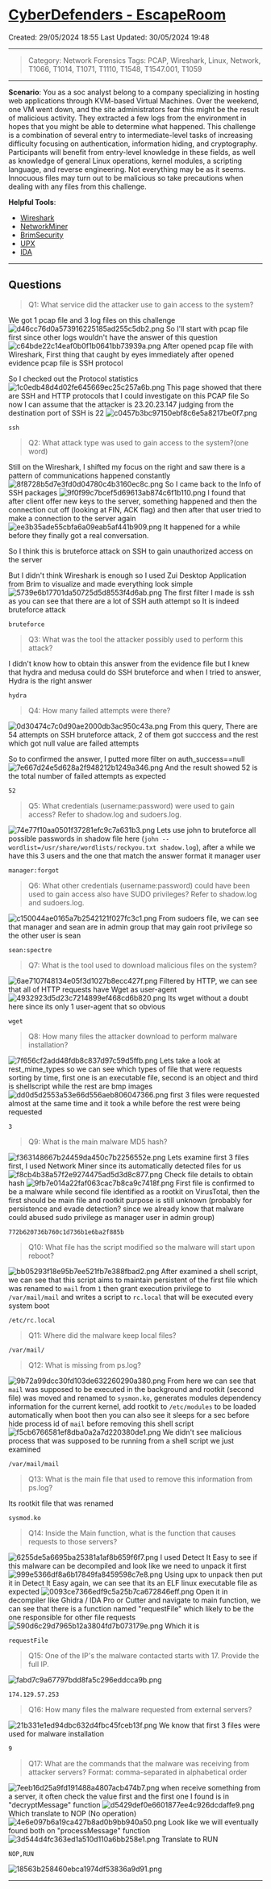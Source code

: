 # [CyberDefenders - EscapeRoom](https://cyberdefenders.org/blueteam-ctf-challenges/escaperoom/)
Created: 29/05/2024 18:55
Last Updated: 30/05/2024 19:48
* * *
>Category: Network Forensics
>Tags: PCAP, Wireshark, Linux, Network, T1066, T1014, T1071, T1110, T1548, T1547.001, T1059
* * *
**Scenario**:
You as a soc analyst belong to a company specializing in hosting web applications through KVM-based Virtual Machines. Over the weekend, one VM went down, and the site administrators fear this might be the result of malicious activity. They extracted a few logs from the environment in hopes that you might be able to determine what happened.
This challenge is a combination of several entry to intermediate-level tasks of increasing difficulty focusing on authentication, information hiding, and cryptography. Participants will benefit from entry-level knowledge in these fields, as well as knowledge of general Linux operations, kernel modules, a scripting language, and reverse engineering. Not everything may be as it seems. Innocuous files may turn out to be malicious so take precautions when dealing with any files from this challenge.

**Helpful Tools**:
- [Wireshark](https://www.wireshark.org/)
- [NetworkMiner](https://www.netresec.com/?page=networkminer)
- [BrimSecurity](https://www.brimdata.io/download/)
- [UPX](https://upx.github.io/)
- [IDA](https://www.hex-rays.com/ida-pro/ida-disassembler/)
* * *
## Questions
> Q1: What service did the attacker use to gain access to the system?

We got 1 pcap file and 3 log files on this challenge
![d46cc76d0a573916225185ad255c5db2.png](/_resources/d46cc76d0a573916225185ad255c5db2.png)
So I'll start with pcap file first since other logs wouldn't have the answer of this question
![c64bde22c14eaf0b0f1b0641bb73939a.png](/_resources/c64bde22c14eaf0b0f1b0641bb73939a.png)
After opened pcap file with Wireshark, First thing that caught by eyes immediately after opened evidence pcap file is SSH protocol 

So I checked out the Protocol statistics
![1c0edb48d4d02fe645669ec25c257a6b.png](/_resources/1c0edb48d4d02fe645669ec25c257a6b.png)
This page showed that there are SSH and HTTP protocols that I could investigate on this PCAP file 
So now I can assume that the attacker is 23.20.23.147 judging from the destination port of SSH is 22
![c0457b3bc97150ebf8c6e5a8217be0f7.png](/_resources/c0457b3bc97150ebf8c6e5a8217be0f7.png)

```
ssh
```

> Q2: What attack type was used to gain access to the system?(one word)

Still on the Wireshark, I shifted my focus on the right and saw there is a pattern of communications happened constantly
![8f8728b5d7e3fd0d04780c4b3160ec8c.png](/_resources/8f8728b5d7e3fd0d04780c4b3160ec8c.png)
So I came back to the Info of SSH packages
![9f0f99c7bcef5d69613ab874c6f1b110.png](/_resources/9f0f99c7bcef5d69613ab874c6f1b110.png)
I found that after client offer new keys to the server, something happened and then the connection cut off (looking at FIN, ACK flag) and then after that user tried to make a connection to the server again
![ee3b35ade55cbfa6a09eab5af441b909.png](/_resources/ee3b35ade55cbfa6a09eab5af441b909.png)
It happened for a while before they finally got a real conversation.

So I think this is bruteforce attack on SSH to gain unauthorized access on the server

But I didn't think Wireshark is enough so I used Zui Desktop Application from Brim to visualize and made everything look simple
![5739e6b17701da50725d5d8553f4d6ab.png](/_resources/5739e6b17701da50725d5d8553f4d6ab.png)
The first filter I made is ssh as you can see that there are a lot of SSH auth attempt so It is indeed bruteforce attack

```
bruteforce
```

> Q3: What was the tool the attacker possibly used to perform this attack?

I didn't know how to obtain this answer from the evidence file but I knew that hydra and medusa could do SSH bruteforce and when I tried to answer, Hydra is the right answer
```
hydra
```

> Q4: How many failed attempts were there?

![0d30474c7c0d90ae2000db3ac950c43a.png](/_resources/0d30474c7c0d90ae2000db3ac950c43a.png)
From this query, There are 54 attempts on SSH bruteforce attack, 2 of them got succcess and the rest which got null value are failed attempts

So to confirmed the answer, I putted more filter on auth_success==null
![7e667d24e5d628a2f948212b1249a346.png](/_resources/7e667d24e5d628a2f948212b1249a346.png)
And the result showed 52 is the total number of failed attempts as expected
```
52
```

> Q5: What credentials (username:password) were used to gain access? Refer to shadow.log and sudoers.log.

![74e77f10aa0501f37281efc9c7a631b3.png](/_resources/74e77f10aa0501f37281efc9c7a631b3.png)
Lets use john to bruteforce all possible passwords in shadow file here (`john --wordlist=/usr/share/wordlists/rockyou.txt shadow.log`), after a while we have this 3 users and the one that match the answer format it manager user
```
manager:forgot
```

> Q6: What other credentials (username:password) could have been used to gain access also have SUDO privileges? Refer to shadow.log and sudoers.log.

![c150044ae0165a7b2542121f027fc3c1.png](/_resources/c150044ae0165a7b2542121f027fc3c1.png)
From sudoers file, we can see that manager and sean are in admin group that may gain root privilege so the other user is sean
```
sean:spectre
```

> Q7: What is the tool used to download malicious files on the system?

![6ae7107f48134e05f3d1027b8ecc427f.png](/_resources/6ae7107f48134e05f3d1027b8ecc427f.png)
Filtered by HTTP, we can see that all of HTTP requests have Wget as user-agent 
![4932923d5d23c7214899ef468cd6b820.png](/_resources/4932923d5d23c7214899ef468cd6b820.png)
Its wget without a doubt here since its only 1 user-agent that so obvious
```
wget
```

> Q8: How many files the attacker download to perform malware installation?

![7f656cf2add48fdb8c837d97c59d5ffb.png](/_resources/7f656cf2add48fdb8c837d97c59d5ffb.png)
Lets take a look at rest_mime_types so we can see which types of file that were requests sorting by time, first one is an executable file, second is an object and third is shellscript while the rest are bmp images
![dd0d5d2553a53e66d556aeb806047366.png](/_resources/dd0d5d2553a53e66d556aeb806047366.png)
first 3 files were requested almost at the same time and it took a while before the rest were being requested
```
3
```

> Q9: What is the main malware MD5 hash?

![f363148667b24459da450c7b2256552e.png](/_resources/f363148667b24459da450c7b2256552e.png)
Lets examine first 3 files first, I used Network Miner since its automatically detected files for us 
![f8cb4b38a57f2e9274475ad5d3d8c877.png](/_resources/f8cb4b38a57f2e9274475ad5d3d8c877.png)
Check file details to obtain hash
![9fb7e014a22faf063cac7b8ca9c7418f.png](/_resources/9fb7e014a22faf063cac7b8ca9c7418f.png)
First file is confirmed to be a malware while second file identified as a rootkit on VirusTotal, then the first should be main file and rootkit purpose is still unknown (probably for persistence and evade detection? since we already know that malware could abused sudo privilege as manager user in admin group)
```
772b620736b760c1d736b1e6ba2f885b
```

> Q10: What file has the script modified so the malware will start upon reboot?

![bb05293f18e95b7ee521fb7e388fbad2.png](/_resources/bb05293f18e95b7ee521fb7e388fbad2.png)
After examined a shell script, we can see that this script aims to maintain persistent of the first file which was renamed to `mail` from `1` then grant execution privilege to `/var/mail/mail` and writes a script to `rc.local` that will be executed every system boot 
```
/etc/rc.local
```

> Q11: Where did the malware keep local files?
```
/var/mail/
```

> Q12: What is missing from ps.log?

![9b72a99dcc30fd103de632260290a380.png](/_resources/9b72a99dcc30fd103de632260290a380.png)
From here we can see that `mail` was supposed to be executed in the background and rootkit (second file) was moved and renamed to `sysmon.ko`, generates modules dependency information for the current kernel, add rootkit to `/etc/modules` to be loaded automatically when boot then you can also see it sleeps for a sec before hide process id of `mail` before removing this shell script
![f5cb6766581ef8dba0a2a7d220380de1.png](/_resources/f5cb6766581ef8dba0a2a7d220380de1.png)
We didn't see malicious process that was supposed to be running from a shell script we just examined 
```
/var/mail/mail
```

> Q13: What is the main file that used to remove this information from ps.log?

Its rootkit file that was renamed
```
sysmod.ko
```

> Q14: Inside the Main function, what is the function that causes requests to those servers?

![6255de5a6695ba25381a1af8b659f6f7.png](/_resources/6255de5a6695ba25381a1af8b659f6f7.png)
I used Detect It Easy to see if this malware can be decompiled and look like we need to unpack it first
![999e5366df8a6b17849fa8459598c7e8.png](/_resources/999e5366df8a6b17849fa8459598c7e8.png)
Using upx to unpack then put it in Detect It Easy again, we can see that its an ELF linux executable file as expected
![0093ce7366edf9c5a25b7ca672846eff.png](/_resources/0093ce7366edf9c5a25b7ca672846eff.png)
Open it in decompiler like Ghidra / IDA Pro or Cutter and navigate to main function, we can see that there is a function named "requestFile" which likely to be the one responsible for other file requests
![590d6c29d7965b12a3804fd7b073179e.png](/_resources/590d6c29d7965b12a3804fd7b073179e.png)
Which it is
```
requestFile
```

> Q15: One of the IP's the malware contacted starts with 17. Provide the full IP.

![fabd7c9a67797bdd8fa5c296eddcca9b.png](/_resources/fabd7c9a67797bdd8fa5c296eddcca9b.png)
```
174.129.57.253
```

> Q16: How many files the malware requested from external servers?

![21b331e1ed94dbc632d4fbc45fceb13f.png](/_resources/21b331e1ed94dbc632d4fbc45fceb13f.png)
We know that first 3 files were used for malware installation
```
9
```

> Q17: What are the commands that the malware was receiving from attacker servers? Format: comma-separated in alphabetical order

![7eeb16d25a9fd191488a4807acb474b7.png](/_resources/7eeb16d25a9fd191488a4807acb474b7.png)
when receive something from a server, it often check the value first and the first one I found is in "decryptMessage" function
![d5429def0e6601877ee4c926dcdaffe9.png](/_resources/d5429def0e6601877ee4c926dcdaffe9.png)
Which translate to NOP (No operation)
![4e6e097b6a19ca427b8ad0b9bb940a50.png](/_resources/4e6e097b6a19ca427b8ad0b9bb940a50.png)
Look like we will eventually found both on "processMessage" function
![3d544d4fc363ed1a510d110a6bb258e1.png](/_resources/3d544d4fc363ed1a510d110a6bb258e1.png)
Translate to RUN
```
NOP,RUN
```

![18563b258460ebca1974df53836a9d91.png](/_resources/18563b258460ebca1974df53836a9d91.png)
* * *

